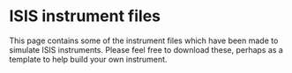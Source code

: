 ISIS instrument files
=====================

This page contains some of the instrument files which have been made to simulate ISIS instruments. Please feel free to download these, perhaps as a template to help build your own instrument. 

